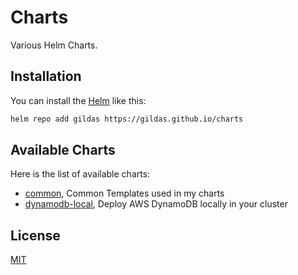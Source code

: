 # Charts

Various Helm Charts.

## Installation

You can install the [Helm](https://helm.sh) like this:
```sh
helm repo add gildas https://gildas.github.io/charts
```

## Available Charts

Here is the list of available charts:  
- [common](./common/README.md), Common Templates used in my charts
- [dynamodb-local](./dynamodb-local/README.md), Deploy AWS DynamoDB locally in your cluster

## License

[MIT](./LICENSE)
